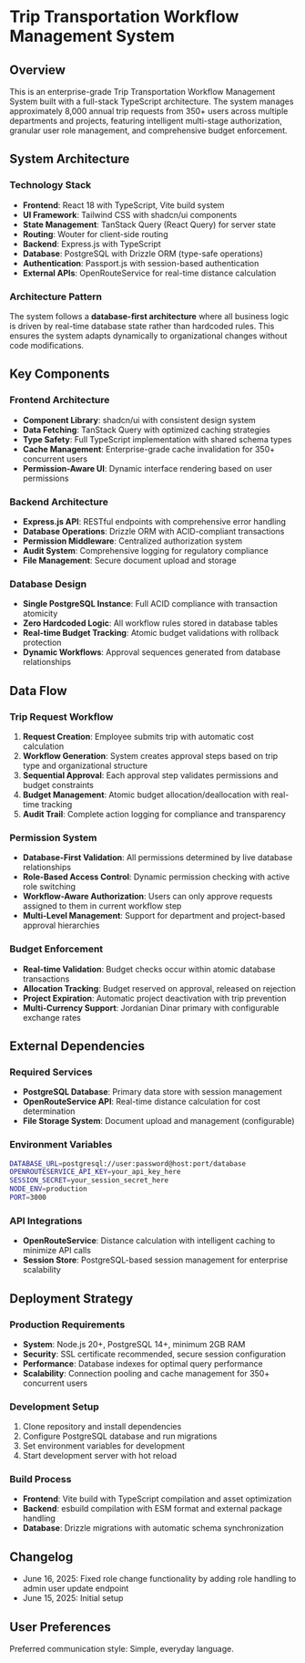 # Trip Transportation Workflow Management System

## Overview

This is an enterprise-grade Trip Transportation Workflow Management System built with a full-stack TypeScript architecture. The system manages approximately 8,000 annual trip requests from 350+ users across multiple departments and projects, featuring intelligent multi-stage authorization, granular user role management, and comprehensive budget enforcement.

## System Architecture

### Technology Stack
- **Frontend**: React 18 with TypeScript, Vite build system
- **UI Framework**: Tailwind CSS with shadcn/ui components
- **State Management**: TanStack Query (React Query) for server state
- **Routing**: Wouter for client-side routing
- **Backend**: Express.js with TypeScript
- **Database**: PostgreSQL with Drizzle ORM (type-safe operations)
- **Authentication**: Passport.js with session-based authentication
- **External APIs**: OpenRouteService for real-time distance calculation

### Architecture Pattern
The system follows a **database-first architecture** where all business logic is driven by real-time database state rather than hardcoded rules. This ensures the system adapts dynamically to organizational changes without code modifications.

## Key Components

### Frontend Architecture
- **Component Library**: shadcn/ui with consistent design system
- **Data Fetching**: TanStack Query with optimized caching strategies
- **Type Safety**: Full TypeScript implementation with shared schema types
- **Cache Management**: Enterprise-grade cache invalidation for 350+ concurrent users
- **Permission-Aware UI**: Dynamic interface rendering based on user permissions

### Backend Architecture
- **Express.js API**: RESTful endpoints with comprehensive error handling
- **Database Operations**: Drizzle ORM with ACID-compliant transactions
- **Permission Middleware**: Centralized authorization system
- **Audit System**: Comprehensive logging for regulatory compliance
- **File Management**: Secure document upload and storage

### Database Design
- **Single PostgreSQL Instance**: Full ACID compliance with transaction atomicity
- **Zero Hardcoded Logic**: All workflow rules stored in database tables
- **Real-time Budget Tracking**: Atomic budget validations with rollback protection
- **Dynamic Workflows**: Approval sequences generated from database relationships

## Data Flow

### Trip Request Workflow
1. **Request Creation**: Employee submits trip with automatic cost calculation
2. **Workflow Generation**: System creates approval steps based on trip type and organizational structure
3. **Sequential Approval**: Each approval step validates permissions and budget constraints
4. **Budget Management**: Atomic budget allocation/deallocation with real-time tracking
5. **Audit Trail**: Complete action logging for compliance and transparency

### Permission System
- **Database-First Validation**: All permissions determined by live database relationships
- **Role-Based Access Control**: Dynamic permission checking with active role switching
- **Workflow-Aware Authorization**: Users can only approve requests assigned to them in current workflow step
- **Multi-Level Management**: Support for department and project-based approval hierarchies

### Budget Enforcement
- **Real-time Validation**: Budget checks occur within atomic database transactions
- **Allocation Tracking**: Budget reserved on approval, released on rejection
- **Project Expiration**: Automatic project deactivation with trip prevention
- **Multi-Currency Support**: Jordanian Dinar primary with configurable exchange rates

## External Dependencies

### Required Services
- **PostgreSQL Database**: Primary data store with session management
- **OpenRouteService API**: Real-time distance calculation for cost determination
- **File Storage System**: Document upload and management (configurable)

### Environment Variables
```bash
DATABASE_URL=postgresql://user:password@host:port/database
OPENROUTESERVICE_API_KEY=your_api_key_here
SESSION_SECRET=your_session_secret_here
NODE_ENV=production
PORT=3000
```

### API Integrations
- **OpenRouteService**: Distance calculation with intelligent caching to minimize API calls
- **Session Store**: PostgreSQL-based session management for enterprise scalability

## Deployment Strategy

### Production Requirements
- **System**: Node.js 20+, PostgreSQL 14+, minimum 2GB RAM
- **Security**: SSL certificate recommended, secure session configuration
- **Performance**: Database indexes for optimal query performance
- **Scalability**: Connection pooling and cache management for 350+ concurrent users

### Development Setup
1. Clone repository and install dependencies
2. Configure PostgreSQL database and run migrations
3. Set environment variables for development
4. Start development server with hot reload

### Build Process
- **Frontend**: Vite build with TypeScript compilation and asset optimization
- **Backend**: esbuild compilation with ESM format and external package handling
- **Database**: Drizzle migrations with automatic schema synchronization

## Changelog
- June 16, 2025: Fixed role change functionality by adding role handling to admin user update endpoint
- June 15, 2025: Initial setup

## User Preferences

Preferred communication style: Simple, everyday language.